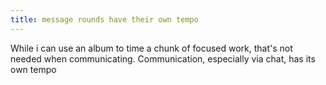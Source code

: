 ```yaml
---
title: message rounds have their own tempo
---
```


While i can use an album to time a chunk of focused work, that's not
needed when communicating. Communication, especially via chat, has its
own tempo

